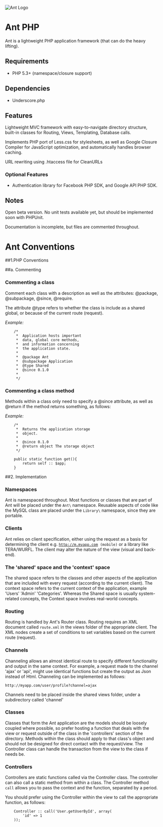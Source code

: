 ![Ant Logo](https://raw.github.com/luke-siedle/Ant/master/Ant-Logo.png)

# Ant PHP

Ant is a lightweight PHP application framework (that can do the heavy lifting).

## Requirements

- PHP 5.3+ (namespace/closure support)

## Dependencies

- Underscore.php

## Features

Lightweight MVC framework with easy-to-navigate directory structure, built-in 
classes for Routing, Views, Templating, Database calls. 

Implements PHP port of Less.css for stylesheets, as well as Google Closure 
Compiler for JavaScript optimization, and automatically handles browser caching.

URL rewriting using .htaccess file for CleanURLs

### Optional Features

- Authentication library for Facebook PHP SDK, and Google API PHP SDK.

## Notes

Open beta version. No unit tests available yet, but should be implemented soon
with PHPUnit.

Documentation is incomplete, but files are commented throughout.

# Ant Conventions

##1.PHP Conventions

##a. Commenting

### Commenting a class

Comment each class with a description as well as the attributes:
@package, @subpackage, @since, @require. 

The attribute @type refers to whether the class is include as a shared
global, or because of the current route (request).

*Example:*

		/*
		 *	Application hosts important
		 *	data, global core methods,
		 *	and information concerning
		 *	the application state.
		 * 
		 *	@package Ant
		 *	@subpackage Application
		 *	@type Shared
		 *	@since 0.1.0
		 *	
		 */

### Commenting a class method

Methods within a class only need to specify a @since attribute, as well as @return
if the method returns something, as follows: 

*Example:*

		/*
		 *	Returns the application storage
		 *	object.
		 * 
		 *	@since 0.1.0
		 *	@return object The storage object
		 */

		public static function get(){
			return self :: $app;
		}

##2. Implementation

### Namespaces

Ant is namespaced throughout. Most functions or classes that are part of Ant 
will be placed under the <code>Ant\\</code> namespace. Reusable aspects of code 
like the MySQL class are placed under the <code>Library\\</code> namespace, 
since they are portable.

### Clients

Ant relies on client specification, either using the request as a basis for 
determining the client e.g. <code>http://m.myapp.com (mobile)</code> or a
library like TERA/WURFL. The client may alter the nature of the view (visual 
and back-end). 

### The 'shared' space and the 'context' space

The shared space refers to the classes and other aspects of the application 
that are included with every request (according to the current client). The 
context space refers to the current context of the application, example 'Users'
'Admin' 'Categories'. Whereas the Shared space is usually system-related 
concepts, the Context space involves real-world concepts.

### Routing

Routing is handled by Ant's Router class. Routing requires an XML document 
called <code>route.xml</code> in the views folder of the appropriate client. The
XML nodes create a set of conditions to set variables based on the current
route (request).

### Channels

Channeling allows an almost identical route to specify different 
functionality and output in the same context. For example, a request made to
the channel 'ajax' or 'api', might use identical functions but create the 
output as Json instead of Html. Channeling can be implemented as follows:

	http://myapp.com/user/profile?channel=ajax
	
Channels need to be placed inside the shared views folder, under a subdirectory 
called 'channel'

### Classes

Classes that form the Ant application are the models should be loosely coupled 
where possible, so prefer hosting a function that deals with the view or request 
outside of the class in the 'controllers' section of the directory. Methods within 
the class should apply to that class's object and should not be designed for 
direct contact with the request/view. The Controller class can handle the 
transaction from the view to the class if needs be. 

### Controllers

Controllers are static functions called via the Controller class. The controller 
can also call a static method from within a class. The Controller method 
<code>call</code> allows you to pass the context and the function, separated
by a period.
 
You should prefer using the Controller within the view to call the appropriate 
function, as follows:

		Controller :: call('User.getUserById', array(
			'id' => 1
		));